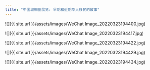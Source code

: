 ```yaml
---
title: "中国城橱窗展览: 早期和近期华人移民的故事"
---
```


![]({{ site.url }}/assets/images/WeChat Image_20220323194400.jpg)

![]({{ site.url }}/assets/images/WeChat Image_20220323194417.jpg)

![]({{ site.url }}/assets/images/WeChat Image_20220323194422.jpg)

![]({{ site.url }}/assets/images/WeChat Image_20220323194429.jpg)

![]({{ site.url }}/assets/images/WeChat Image_20220323194434.jpg)
